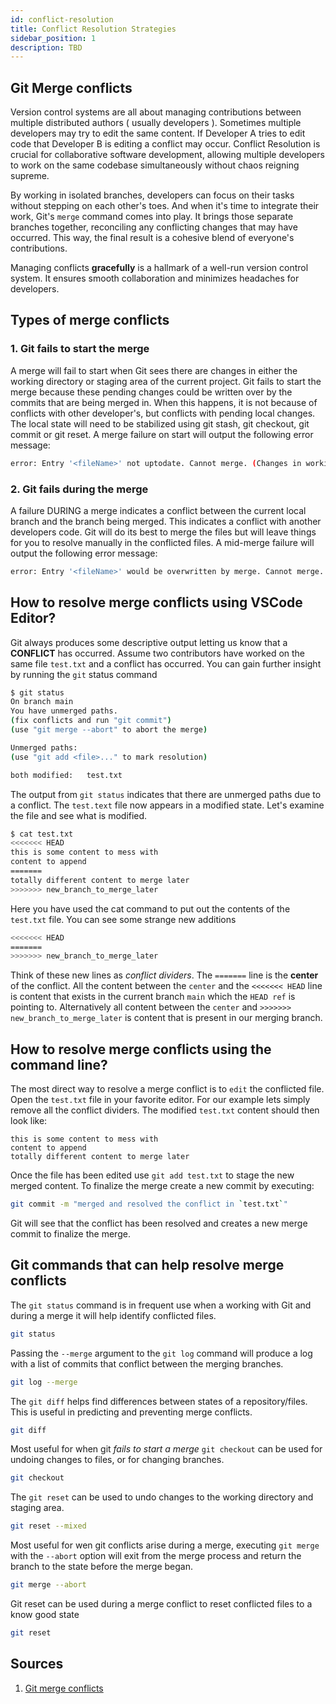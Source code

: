 ```yaml
---
id: conflict-resolution
title: Conflict Resolution Strategies 
sidebar_position: 1
description: TBD
---
```


## Git Merge conflicts

Version control systems are all about managing contributions between multiple distributed authors ( usually developers ). Sometimes multiple developers may try to edit the same content. If Developer A tries to edit code that Developer B is editing a conflict may occur. Conflict Resolution is crucial for collaborative software development, allowing multiple developers to work on the same codebase simultaneously without chaos reigning supreme.

By working in isolated branches, developers can focus on their tasks without stepping on each other's toes. And when it's time to integrate their work, Git's `merge` command comes into play. It brings those separate branches together, reconciling any conflicting changes that may have occurred. This way, the final result is a cohesive blend of everyone's contributions.

Managing conflicts **gracefully** is a hallmark of a well-run version control system. It ensures smooth collaboration and minimizes headaches for developers.

## Types of merge conflicts

### 1. Git fails to start the merge

A merge will fail to start when Git sees there are changes in either the working directory or staging area of the current project. Git fails to start the merge because these pending changes could be written over by the commits that are being merged in. When this happens, it is not because of conflicts with other developer's, but conflicts with pending local changes. The local state will need to be stabilized using git stash, git checkout, git commit or git reset. A merge failure on start will output the following error message:

```bash
error: Entry '<fileName>' not uptodate. Cannot merge. (Changes in working directory)
```

### 2. Git fails during the merge

A failure DURING a merge indicates a conflict between the current local branch and the branch being merged. This indicates a conflict with another developers code. Git will do its best to merge the files but will leave things for you to resolve manually in the conflicted files. A mid-merge failure will output the following error message:

```bash
error: Entry '<fileName>' would be overwritten by merge. Cannot merge. (Changes in staging area)
```

## How to resolve merge conflicts using VSCode Editor?

Git always produces some descriptive output letting us know that a **CONFLICT** has occurred. Assume two contributors have worked on the same file `test.txt` and a conflict has occurred. You can gain further insight by running the `git` status command

```bash
$ git status
On branch main
You have unmerged paths.
(fix conflicts and run "git commit")
(use "git merge --abort" to abort the merge)

Unmerged paths:
(use "git add <file>..." to mark resolution)

both modified:   test.txt
```

The output from `git status` indicates that there are unmerged paths due to a conflict. The `test.text` file now appears in a modified state. Let's examine the file and see what is modified.

```bash
$ cat test.txt
<<<<<<< HEAD
this is some content to mess with
content to append
=======
totally different content to merge later
>>>>>>> new_branch_to_merge_later
```

Here you have used the cat command to put out the contents of the `test.txt` file. You can see some strange new additions

```bash
<<<<<<< HEAD
=======
>>>>>>> new_branch_to_merge_later
```

Think of these new lines as _conflict dividers_. The `=======` line is the **center** of the conflict. All the content between the `center` and the `<<<<<<< HEAD` line is content that exists in the current branch `main` which the `HEAD ref` is pointing to. Alternatively all content between the `center` and `>>>>>>> new_branch_to_merge_later` is content that is present in our merging branch.

## How to resolve merge conflicts using the command line?

The most direct way to resolve a merge conflict is to `edit` the conflicted file. Open the `test.txt` file in your favorite editor. For our example lets simply remove all the conflict dividers. The modified `test.txt` content should then look like:

```text
this is some content to mess with
content to append
totally different content to merge later
```

Once the file has been edited use `git add test.txt` to stage the new merged content. To finalize the merge create a new commit by executing:

```bash
git commit -m "merged and resolved the conflict in `test.txt`"
```

Git will see that the conflict has been resolved and creates a new merge commit to finalize the merge.

## Git commands that can help resolve merge conflicts

The `git status` command is in frequent use when a working with Git and during a merge it will help identify conflicted files.

```bash
git status
```

Passing the `--merge` argument to the `git log` command will produce a log with a list of commits that conflict between the merging branches.

```bash
git log --merge
```

The `git diff` helps find differences between states of a repository/files. This is useful in predicting and preventing merge conflicts.

```bash
git diff
```

Most useful for when git _fails to start a merge_ `git checkout` can be used for undoing changes to files, or for changing branches.

```bash
git checkout
```

The `git reset` can be used to undo changes to the working directory and staging area.

```bash
git reset --mixed
```

Most useful for wen git conflicts arise during a merge, executing `git merge` with the `--abort` option will exit from the merge process and return the branch to the state before the merge began.

```bash
git merge --abort
```

Git reset can be used during a merge conflict to reset conflicted files to a know good state

```bash
git reset
```

## Sources

1. [Git merge conflicts](https://www.atlassian.com/git/tutorials/using-branches/merge-conflicts)